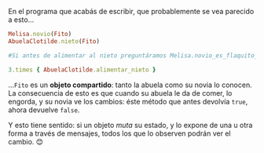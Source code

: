 En el programa que acabás de escribir, que probablemente se vea parecido a esto...

```ruby
Melisa.novio(Fito)
AbuelaClotilde.nieto(Fito)

#Si antes de alimentar al nieto preguntáramos Melisa.novio_es_flaquito_como_le_gusta?, respondería true

3.times { AbuelaClotilde.alimentar_nieto }
```

...`Fito` es un **objeto compartido**: tanto la abuela como su novia lo conocen. La consecuencia de esto es que cuando su abuela le da de comer, lo engorda, y su novia ve los cambios: éste método que antes devolvía `true`, ahora devuelve `false`. 

Y esto tiene sentido: si un objeto _muta_ su estado, y lo expone de una u otra forma a través de mensajes, todos los que lo observen podrán ver el cambio. :blush: 